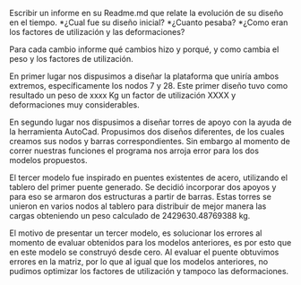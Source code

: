 Escribir un informe en su Readme.md que relate la evolución de su diseño en el tiempo. 
*¿Cual fue su diseño inicial? 
*¿Cuanto pesaba? 
*¿Como eran los factores de utilización y las deformaciones?

Para cada cambio informe qué cambios hizo y porqué, y como cambia el peso y los factores de utilización. 

En primer lugar nos dispusimos a diseñar la plataforma que uniría ambos extremos, específicamente los nodos 7 y 28. 
Este primer diseño tuvo como resultado un peso de xxxx Kg un factor de utilización XXXX y deformaciones muy considerables.


En segundo lugar nos dispusimos a diseñar torres de apoyo con la ayuda de la herramienta AutoCad. Propusimos dos diseños diferentes, de los cuales creamos sus nodos y barras correspondientes. Sin embargo al momento de correr nuestras funciones el programa nos arroja error para los dos modelos propuestos. 




El tercer modelo fue inspirado en puentes existentes de acero, utilizando el tablero del primer puente generado. Se decidió incorporar dos apoyos y para eso se armaron dos estructuras a partir de barras. Estas torres se unieron en varios nodos al tablero para distribuir de mejor manera las cargas obteniendo un peso calculado de 2429630.48769388 kg. 


El motivo de presentar un tercer modelo, es solucionar los errores al momento de evaluar obtenidos para los modelos anteriores, es por esto que en este modelo se construyó desde cero.
Al evaluar el puente obtuvimos errores en la matriz, por lo que al igual que los modelos anteriores, no pudimos optimizar los factores de utilización y tampoco las deformaciones.
